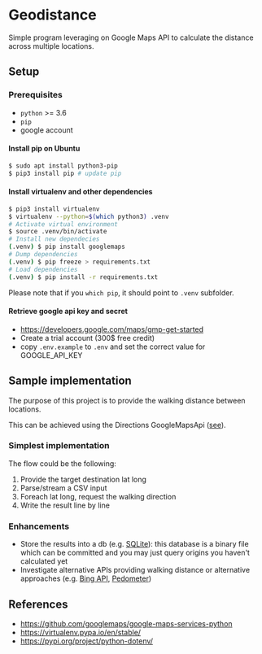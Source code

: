 # Geodistance

Simple program leveraging on Google Maps API to calculate the distance across
multiple locations.

## Setup

### Prerequisites

* `python` >= 3.6
* `pip`
* google account

#### Install pip on Ubuntu

```bash
$ sudo apt install python3-pip
$ pip3 install pip # update pip
```

#### Install virtualenv and other dependencies

```bash
$ pip3 install virtualenv
$ virtualenv --python=$(which python3) .venv
# Activate virtual environment
$ source .venv/bin/activate
# Install new dependecies
(.venv) $ pip install googlemaps
# Dump dependencies
(.venv) $ pip freeze > requirements.txt
# Load dependencies
(.venv) $ pip install -r requirements.txt
```

Please note that if you `which pip`, it should point to `.venv` subfolder.

#### Retrieve google api key and secret

* https://developers.google.com/maps/gmp-get-started
* Create a trial account (300$ free credit)
* copy `.env.example` to `.env` and set the correct value for GOOGLE_API_KEY

## Sample implementation

The purpose of this project is to provide the walking distance between locations.

This can be achieved using the Directions GoogleMapsApi ([see](https://github.com/googlemaps/google-maps-services-python/blob/6682591dda6f987b193bb9b3bdb8e9d50397d651/googlemaps/directions.py#L39-L41)).

### Simplest implementation

The flow could be the following:

1. Provide the target destination lat long
2. Parse/stream a CSV input
3. Foreach lat long, request the walking direction
4. Write the result line by line

### Enhancements

* Store the results into a db (e.g. [SQLite](https://sqlite.org/index.html)): this database is a binary file which can be committed and you may just query origins you haven't calculated yet
* Investigate alternative APIs providing walking distance or alternative approaches (e.g. [Bing API](https://docs.microsoft.com/en-us/bingmaps/rest-services/routes/?toc=https%3A%2F%2Fdocs.microsoft.com%2Fen-us%2Fbingmaps%2Frest-services%2Ftoc.json&bc=https%3A%2F%2Fdocs.microsoft.com%2Fen-us%2FBingMaps%2Fbreadcrumb%2Ftoc.json), [Pedometer](https://gmap-pedometer.com/))

## References

* https://github.com/googlemaps/google-maps-services-python
* https://virtualenv.pypa.io/en/stable/
* https://pypi.org/project/python-dotenv/
